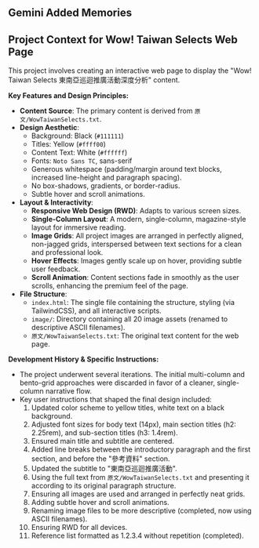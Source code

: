 ## Gemini Added Memories

## Project Context for Wow! Taiwan Selects Web Page
This project involves creating an interactive web page to display the "Wow! Taiwan Selects 東南亞巡迴推廣活動深度分析" content.

**Key Features and Design Principles:**
- **Content Source**: The primary content is derived from `原文/WowTaiwanSelects.txt`.
- **Design Aesthetic**:
    - Background: Black (`#111111`)
    - Titles: Yellow (`#ffff00`)
    - Content Text: White (`#ffffff`)
    - Fonts: `Noto Sans TC`, sans-serif
    - Generous whitespace (padding/margin around text blocks, increased line-height and paragraph spacing).
    - No box-shadows, gradients, or border-radius.
    - Subtle hover and scroll animations.
- **Layout & Interactivity**:
    - **Responsive Web Design (RWD)**: Adapts to various screen sizes.
    - **Single-Column Layout**: A modern, single-column, magazine-style layout for immersive reading.
    - **Image Grids**: All project images are arranged in perfectly aligned, non-jagged grids, interspersed between text sections for a clean and professional look.
    - **Hover Effects**: Images gently scale up on hover, providing subtle user feedback.
    - **Scroll Animation**: Content sections fade in smoothly as the user scrolls, enhancing the premium feel of the page.
- **File Structure**:
    - `index.html`: The single file containing the structure, styling (via TailwindCSS), and all interactive scripts.
    - `image/`: Directory containing all 20 image assets (renamed to descriptive ASCII filenames).
    - `原文/WowTaiwanSelects.txt`: The original text content for the web page.

**Development History & Specific Instructions:**
- The project underwent several iterations. The initial multi-column and bento-grid approaches were discarded in favor of a cleaner, single-column narrative flow.
- Key user instructions that shaped the final design included:
    1.  Updated color scheme to yellow titles, white text on a black background.
    2.  Adjusted font sizes for body text (14px), main section titles (h2: 2.25rem), and sub-section titles (h3: 1.4rem).
    3.  Ensured main title and subtitle are centered.
    4.  Added line breaks between the introductory paragraph and the first section, and before the "參考資料" section.
    5.  Updated the subtitle to "東南亞巡迴推廣活動".
    6.  Using the full text from `原文/WowTaiwanSelects.txt` and presenting it according to its original paragraph structure.
    7.  Ensuring all images are used and arranged in perfectly neat grids.
    8.  Adding subtle hover and scroll animations.
    9.  Renaming image files to be more descriptive (completed, now using ASCII filenames).
    10. Ensuring RWD for all devices.
    11. Reference list formatted as 1.2.3.4 without repetition (completed).